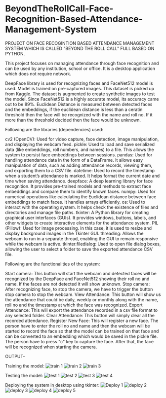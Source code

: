# BeyondTheRollCall-Face-Recognition-Based-Attendance-Management-System
PROJECT ON FACE RECOGINTION BASED ATTENDANCE MANAGEMENT SYSTEM WHICH IS CALLED "BEYOND THE ROLL CALL" FULL BASED ON PYTHON.

This project focuses on managing attendance through face recognition and can be used by any institution, school or office. It is a desktop application which does not require network.

DeepFace library is used for recognizing faces and FaceNet512 model is used. Model is trained on pre-captured images. This dataset is picked up from Kaggle. The dataset is augmented to create synthetic images to test the model. Since FaceNet512 is a highly accurate model, its accuracy came out to be 89%. Euclidean Distance is measured between detected faces and the embeddings, if the euclidean distance is less than a ceratin threshold then the face will be recognized with the name and roll no. If it more than the threshold decided then the face would be unknown.

Following are the libraries (dependencies) used:

cv2 (OpenCV): Used for video capture, face detection, image manipulation, and displaying the webcam feed.
pickle: Used to load and save serialized data (like embeddings, roll numbers, and names) to a file. This allows the system to persist face embeddings between sessions.
pandas: Used for handling attendance data in the form of a DataFrame. It allows easy manipulation of data, such as adding attendance records, viewing them, and exporting them to a CSV file.
datetime: Used to record the timestamp when a student’s attendance is marked. It helps format the current date and time when saving attendance.
deepface: A deep learning library for face recognition. It provides pre-trained models and methods to extract face embeddings and compare them to identify known faces.
numpy: Used for numerical operations like calculating the Euclidean distance between face embeddings to match faces. It handles arrays efficiently.
os: Used to interact with the operating system. It helps check the existence of files and directories and manage file paths.
tkinter: A Python library for creating graphical user interfaces (GUIs). It provides windows, buttons, labels, and other widgets to create interactive elements for the attendance system.
PIL (Pillow): Used for image processing. In this case, it is used to resize and display background images in the Tkinter GUI.
threading: Allows the webcam to run in a separate thread, enabling the GUI to remain responsive while the webcam is active.
tkinter.filedialog: Used to open file dialog boxes, allowing the user to select a folder to save the exported attendance CSV file.

Following are the functionalities of the system:

Start camera: This button will start the webcam and detected faces will be recognized by the DeepFace and FaceNet512 showing their roll no and name. If the faces are not detected it will show unknown.
Stop camera: After recognizing face, to stop the camera, we have to trigger the button stop camera to stop the webcam.
View Attendance: This button will show us the attendance that could be daily, weekly or monthly along with the name, roll no and the timestamp at which the face was recognized.
Export Attendance: This will export the attendance recorded in a csv file format to any selected folder.
Clear Attendance: This button will simply clear all the recorded attendance.
Register New Face: This will register a new face. The person have to enter the roll no and name and then the webcam will be started to record the face so that the model can be trained on that face and can be converted to an embedding which would be saved in the pickle file. The person have to press "c" key to capture the face. After that, the face will be recognized when starting the camera.

OUTPUT-

Training the model:
![train 1](https://github.com/user-attachments/assets/4d2b4eb4-fa34-4d22-9a84-af1e80f30ecb)
![train 2](https://github.com/user-attachments/assets/b16f3701-8936-4658-9d7e-c88d623ada91)
![train 3](https://github.com/user-attachments/assets/6e75996f-f116-4f3d-87e6-c2f132ac97e7)

Testing the model:
![test 1](https://github.com/user-attachments/assets/a90cdf79-ff0f-46cd-a18c-17c62838543f)
![test 2](https://github.com/user-attachments/assets/b3026a7e-efe7-4fc3-8295-627489e01e57)
![test 3](https://github.com/user-attachments/assets/b4ea0fc0-f7c4-4c0a-9c06-e8f751dbb435)
![test 4](https://github.com/user-attachments/assets/2c4c2f46-86ac-4d4d-a20e-28511be34b3e)

Deploying the system in desktop using tkinter:
![Deploy 1](https://github.com/user-attachments/assets/75e948e4-ca4b-45e8-8a91-86936aecc00f)
![deploy 2](https://github.com/user-attachments/assets/388e380f-4b04-44bd-a317-e98e5af20204)
![deploy 3](https://github.com/user-attachments/assets/8bea09ec-c321-46b5-b749-08a26ebd749f)
![deploy 4](https://github.com/user-attachments/assets/c8e79a25-7e3c-406e-9978-144a76174b59)
![deploy 5](https://github.com/user-attachments/assets/40a550a1-0ded-491f-a05d-3e9e0000b484)




